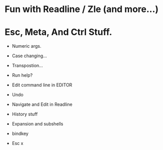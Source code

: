 # Fun with Readline / Zle (and more...)

# Esc, Meta, And Ctrl Stuff.

- Numeric args.

- Case changing...

- Transpostion...

- Run help?

- Edit command line in EDITOR

- Undo

- Navigate and Edit in Readline

- History stuff

- Expansion and subshells

- bindkey

- Esc x
